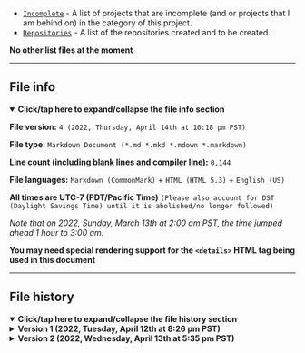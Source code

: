 * [`Incomplete`](/List/Incomplete/) - A list of projects that are incomplete (and or projects that I am behind on) in the category of this project.
* [`Repositories`](/List/Repositories/) - A list of the repositories created and to be created.

**No other list files at the moment**

</details>

***

## File info

<details open><summary><b lang="en">Click/tap here to expand/collapse the file info section</b></summary>

**File version:**  `4 (2022, Thursday, April 14th at 10:18 pm PST)`

**File type:** `Markdown Document (*.md *.mkd *.mdown *.markdown)`

**Line count (including blank lines and compiler line):** `0,144`

**File languages:** `Markdown (CommonMark)` + `HTML (HTML 5.3)` + `English (US)`

**All times are UTC-7 (PDT/Pacific Time)** `(Please also account for DST (Daylight Savings Time) until it is abolished/no longer followed)`

_Note that on 2022, Sunday, March 13th at 2:00 am PST, the time jumped ahead 1 hour to 3:00 am._

**You may need special rendering support for the `<details>` HTML tag being used in this document**

</details>

***

## File history

<details open><summary><b lang="en">Click/tap here to expand/collapse the file history section</b></summary>

<details><summary><b>Version 1 (2022, Tuesday, April 12th at 8:26 pm PST)</b></summary>

***This release was made by [`@seanpm2001`](https://github.com/seanpm2001/)***

> Changes

- [x] Started the file
- [x] Added the title section
- [x] Added examples and info on the URLL file format being used
- [x] Added the timestamp
- [ ] No other changes in version 1

</details>

<details><summary><b>Version 2 (2022, Wednesday, April 13th at 5:35 pm PST)</b></summary>

***This release was made by [`@seanpm2001`](https://github.com/seanpm2001/)***

> Changes

- [x] Added the lists section
- [x] Updated the timestamp
